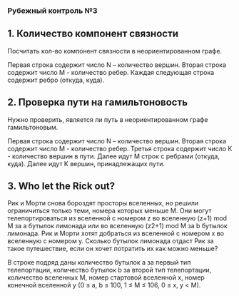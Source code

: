 ### Рубежный контроль №3

## 1. Количество компонент связности

Посчитать кол-во компонент связности в неориентированном графе.

Первая строка содержит число N – количество вершин.
Вторая строка содержит число M - количество ребер.
Каждая следующая строка содержит ребро (откуда, куда).

## 2. Проверка пути на гамильтоновость

Нужно проверить, является ли путь в неориентированном графе гамильтоновым.

Первая строка содержит число N – количество вершин.
Вторая строка содержит число M - количество ребер.
Третья строка содержит число K - количество вершин в пути.
Далее идут M строк с ребрами (откуда, куда).
Далее идут K вершин, принадлежащих пути.

## 3. Who let the Rick out?

Рик и Морти снова бороздят просторы вселенных, но решили ограничиться только теми, номера которых меньше M. Они могут телепортироваться из вселенной с номером z во вселенную (z+1) mod M за a бутылок лимонада или во вселенную (z2+1) mod M за b бутылок лимонада. Рик и Морти хотят добраться из вселенной с номером x во вселенную с номером y. Сколько бутылок лимонада отдаст Рик за такое путешествие, если он хочет потратить их как можно меньше?

В строке подряд даны количество бутылок a за первый тип телепортации, количество бутылок b за второй тип телепортации, количество вселенных M, номер стартовой вселенной x, номер конечной вселенной y (0 ≤ a, b ≤ 100, 1 ≤ M ≤ 106, 0 ≤ x, y < M).
